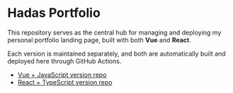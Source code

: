 # Hadas Portfolio

This repository serves as the central hub for managing and deploying my personal portfolio landing page, built with both **Vue** and **React**.

Each version is maintained separately, and both are automatically built and deployed here through GitHub Actions.

- [Vue + JavaScript version repo](https://github.com/HadasBatMordechai/portfolio-vue)
- [React + TypeScript version repo](https://github.com/HadasBatMordechai/portfolio-react)
